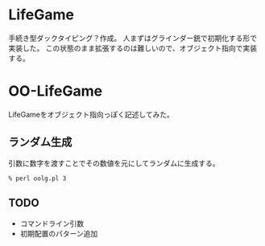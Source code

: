 # LifeGame

手続き型ダックタイピング？作成。
人まずはグラインダー銃で初期化する形で実装した。
この状態のまま拡張するのは難しいので、オブジェクト指向で実装する。

# OO-LifeGame

LifeGameをオブジェクト指向っぽく記述してみた。

## ランダム生成

引数に数字を渡すことでその数値を元にしてランダムに生成する。

    % perl oolg.pl 3


## TODO

- コマンドライン引数
- 初期配置のパターン追加
